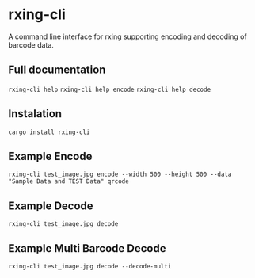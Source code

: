 # rxing-cli
A command line interface for rxing supporting encoding and decoding of barcode data.

## Full documentation
`rxing-cli help`
`rxing-cli help encode`
`rxing-cli help decode`

## Instalation 
`cargo install rxing-cli`

## Example Encode
`rxing-cli test_image.jpg encode --width 500 --height 500 --data "Sample Data and TEST Data" qrcode`

## Example Decode
`rxing-cli test_image.jpg decode`

## Example Multi Barcode Decode
`rxing-cli test_image.jpg decode --decode-multi`